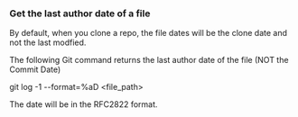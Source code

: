 
### Get the last author date of a file

By default, when you clone a repo, the file dates will be the clone date and not the last modfied. 

The following Git command returns the last author date of the file (NOT the Commit Date)

git log -1 --format=%aD <file_path>

The date will be in the RFC2822 format.


